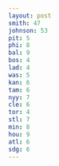 ```yaml
---
layout: post
smith: 47
johnson: 53
pit: 5
phi: 8
bal: 9
bos: 4
lad: 4
was: 5
kan: 6
tam: 6
nyy: 7
cle: 6
tor: 4
stl: 7
min: 8
hou: 9
atl: 6
sdg: 6
---
```

